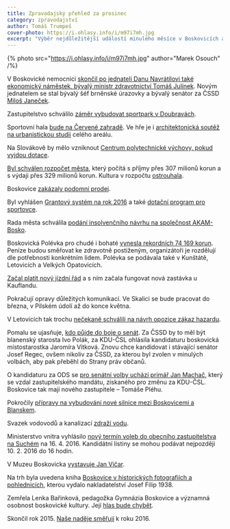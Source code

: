 ```yaml
---
title: Zpravodajský přehled za prosinec
category: zpravodajství
author: Tomáš Trumpeš
cover-photo: https://i.ohlasy.info/i/m97i7mh.jpg
excerpt: "Výběr nejdůležitější událostí minulého měsíce v Boskovicích a okolí podle redakce Ohlasů. Přečtěte si stručný zpravodajský přehled toho nejpodstatnějšího, co se v prosinci na Boskovicku událo."
---
```


{% photo src="https://i.ohlasy.info/i/m97i7mh.jpg" author="Marek Osouch" /%}

V Boskovické nemocnici [skončil po jednateli Danu Navrátilovi také ekonomický náměstek, bývalý ministr zdravotnictví Tomáš Julínek](/clanky/2015/12/julinek-odvolan.html). Novým jednatelem se stal bývalý šéf brněnské úrazovky a bývalý senátor za ČSSD [Miloš Janeček](/clanky/2015/12/novy-jednatel-nemocnice.html).

Zastupitelstvo schválilo [záměr vybudovat sportpark v Doubravách](/clanky/2015/12/zastupitelstvo.html).

Sportovní hala [bude na Červené zahradě](/clanky/2015/12/zastupitelstvo.html). Ve hře je i [architektonická soutěž na urbanistickou studii](/clanky/2015/12/rozhovor-lev.html) celého areálu.

Na Slovákově by mělo vzniknout [Centrum polytechnické výchovy, pokud vyjdou dotace](/clanky/2015/12/zastupitelstvo.html).

[Byl schválen rozpočet města](/clanky/2015/12/zastupitelstvo.html), který počítá s příjmy přes 307 milionů korun a s výdaji přes 329 milionů korun. Kultura v rozpočtu [ostrouhala](/clanky/2015/12/investice-do-kultury.html).

Boskovice [zakázaly podomní prodej](http://blanensky.denik.cz/zpravy_region/boskovice-podomni-prodejci-maji-od-ledna-vstup-zakazan-20151228.html).

Byl vyhlášen [Grantový systém na rok 2016](http://boskovice.cz/grantovy-system-mesta-boskovice/d-27263/p1=1019) a také [dotační program pro sportovce](http://boskovice.cz/dotacni-program-sport-2016/d-27315/p1=1019).

Rada města schválila [podání insolvenčního návrhu na společnost AKAM-Bosko](http://blanensky.denik.cz/zpravy_region/fotovoltaicke-panely-za-mestem-zustavaji-boskovice-posilaji-firmu-do-insolvence-20151218.html).

Boskovická Polévka pro chudé i bohaté [vynesla rekordních 74 169 korun](http://boskovice.cz/polevka-pojednadvacate/d-27307/p1=1019). Peníze budou směřovat ke zdravotně postiženým, organizátoři je rozdělují dle potřebnosti konkrétním lidem. Polévka se podávala také v Kunštátě, Letovicích a Velkých Opatovicích.

[Začal platit nový jízdní řád](http://zrcadlo.net/clanky/Nove-jizdni-rady-nejvetsi-zmeny-budou-na-Boskovicku-a-Letovicku-2394/) a s ním začala fungovat nová zastávka u Kauflandu.

Pokračují opravy důležitých komunikací. Ve Skalici se bude pracovat do března, v Pilském údolí až do konce května.

V Letovicích tak trochu [nečekaně schválili na návrh opozice zákaz hazardu](http://blanensky.denik.cz/zpravy_region/po-blansku-a-boskovicich-zakazaly-hazard-i-letovice-20151205.html).

Pomalu se ujasňuje, [kdo půjde do boje o senát](http://blanensky.denik.cz/zpravy_region/boj-o-senat-regec-jeste-nezna-vsechny-soupere-20151218.html). Za ČSSD by to měl být blanenský starosta Ivo Polák, za KDU-ČSL ohlásila kandidaturu boskovická místostarostka Jaromíra Vítková. Znovu chce kandidovat i stávající senátor Josef Regec, ovšem nikoliv za ČSSD, za kterou byl zvolen v minulých volbách, aby pak přeběhl do Strany práv občanů. 

O kandidaturu za ODS se [pro senátní volby uchází primář Jan Machač](http://blanensky.denik.cz/zpravy_region/boj-o-senat-regec-jeste-nezna-vsechny-soupere-20151218.html), který se vzdal zastupitelského mandátu, získaného pro změnu za KDU-ČSL. Boskovice tak mají nového zastupitele – Tomáše Pléhu.

Pokročily [přípravy na vybudování nové silnice mezi Boskovicemi a Blanskem](http://blanensky.denik.cz/zpravy_region/vykupuji-pozemky-nova-silnice-mezi-blanskem-a-boskovicemi-je-o-krok-bliz-20151220.html).

Svazek vodovodů a kanalizací [zdraží vodu](http://blanensky.denik.cz/zpravy_region/svazek-zdrazi-vodu-o-skoro-tri-procenta-kubik-vyjde-temer-na-94-korun-20151201.html).

Ministerstvo vnitra vyhlásilo [nový termín voleb do obecního zastupitelstva na Suchém](http://blanensky.denik.cz/zpravy_region/suchy-nove-volby-budou-v-dubnu-kandidatky-mohou-podavat-do-desateho-unora-20151215.html) na 16. 4. 2016. Kandidátní listiny se mohou podávat nejpozději 10. 2. 2016 do 16 hodin.

V Muzeu Boskovicka [vystavuje Jan Vičar](http://boskovice.cz/jan-vicar-zahajil-vystavu-v-muzeu/d-27295/p1=1019).

Na trh byla uvedena kniha [Boskovice v historických fotografiích a pohlednicích](https://www.facebook.com/media/set/?set=a.917043268349789.1073741863.781692698551514&type=3#), kterou vydalo nakladatelství Josef Filip 1938.

Zemřela Lenka Bařinková, pedagožka Gymnázia Boskovice a významná osobnost boskovické kultury. Její [hlas bude chybět](/clanky/2015/12/lenka-odesla.html).

Skončil rok 2015. [Naše naděje směřují](/clanky/2016/01/pf.html) k roku 2016.
